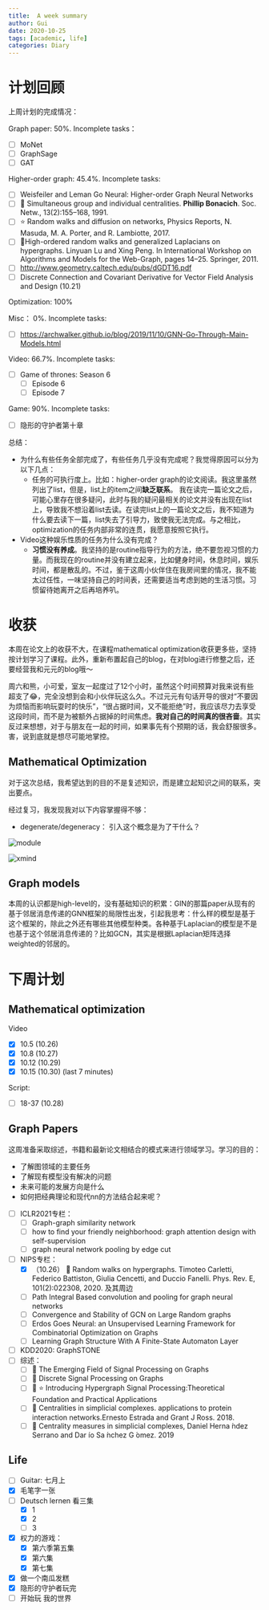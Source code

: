 ```yaml
---
title:  A week summary
author: Gui
date: 2020-10-25
tags: [academic, life]
categories: Diary
---
```


# 计划回顾

上周计划的完成情况：

Graph paper: 50%.  Incomplete tasks：

- [ ] MoNet
- [ ] GraphSage
- [ ] GAT

Higher-order graph: 45.4%. Incomplete tasks:

- [ ] Weisfeiler and Leman Go Neural: Higher-order Graph Neural Networks
- [ ] :star2: Simultaneous group and individual centralities. **Phillip Bonacich**. Soc. Netw., 13(2):155–168, 1991.
- [ ] :star: Random walks and diffusion on networks, Physics Reports, N. Masuda, M. A. Porter, and R. Lambiotte, 2017.
- [ ] :star2:High-ordered random walks and generalized Laplacians on hypergraphs.  Linyuan Lu and Xing Peng. In International Workshop on Algorithms and Models for the Web-Graph, pages 14–25. Springer, 2011.
- [ ] http://www.geometry.caltech.edu/pubs/dGDT16.pdf
- [ ] Discrete Connection and Covariant Derivative for Vector Field Analysis and Design (10.21)

Optimization: 100%

Misc： 0%. Incomplete tasks:

- [ ] https://archwalker.github.io/blog/2019/11/10/GNN-Go-Through-Main-Models.html

Video: 66.7%. Incomplete tasks:

- [ ] Game of thrones: Season 6 
  - [ ] Episode 6
  - [ ] Episode 7

Game: 90%. Incomplete tasks:

- [ ] 隐形的守护者第十章

总结：

- 为什么有些任务全部完成了，有些任务几乎没有完成呢？我觉得原因可以分为以下几点：
  - 任务的可执行度上。比如：higher-order graph的论文阅读。我这里虽然列出了list，但是，list上的item之间**缺乏联系**。 我在读完一篇论文之后，可能心里存在很多疑问，此时与我的疑问最相关的论文并没有出现在list上，导致我不想沿着list去读。在读完list上的一篇论文之后，我不知道为什么要去读下一篇，list失去了引导力，致使我无法完成。与之相比，optimization的任务内部非常的连贯，我愿意按照它执行。
- Video这种娱乐性质的任务为什么没有完成？
  - **习惯没有养成**。我坚持的是routine指导行为的方法，绝不要忽视习惯的力量。而我现在的routine并没有建立起来，比如健身时间，休息时间，娱乐时间，都是散乱的。不过，鉴于这周小伙伴住在我房间里的情况，我不能太过任性，一味坚持自己的时间表，还需要适当考虑到她的生活习惯。习惯留待她离开之后再培养叭。

# 收获

本周在论文上的收获不大，在课程mathematical optimization收获更多些，坚持按计划学习了课程。此外，重新布置起自己的blog，在对blog进行修整之后，还要经营我和元元的blog哦～

周六和熊，小可爱，室友一起度过了12个小时，虽然这个时间预算对我来说有些超支了:joy:，完全没想到会和小伙伴玩这么久。不过元元有句话开导的很对“不要因为烦恼而影响玩耍时的快乐”，“很占据时间，又不能拒绝”时，我应该尽力去享受这段时间，而不是为被额外占据掉的时间焦虑。**我对自己的时间真的很吝啬**。其实反过来想想，对于与朋友在一起的时间，如果事先有个预期的话，我会舒服很多。害，说到底就是想尽可能地掌控。

## Mathematical Optimization

对于这次总结，我希望达到的目的不是复述知识，而是建立起知识之间的联系，突出要点。

经过复习，我发现我对以下内容掌握得不够：

- degenerate/degeneracy： 引入这个概念是为了干什么？

![module](./pic/20201025Module.png)

![xmind](./pic/20201025Polyhedron.png)

## Graph models

本周的认识都是high-level的，没有基础知识的积累：GIN的那篇paper从现有的基于邻居消息传递的GNN框架的局限性出发，引起我思考：什么样的模型是基于这个框架的，除此之外还有哪些其他模型种类。各种基于Laplacian的模型是不是也基于这个邻居消息传递的？比如GCN，其实是根据Laplacian矩阵选择weighted的邻居的。

# 下周计划

## Mathematical optimization

Video

- [x] 10.5 (10.26)
- [x] 10.8 (10.27)
- [x] 10.12 (10.29)
- [x] 10.15 (10.30) (last 7 minutes)

Script:

- [ ] 18-37 (10.28)

## Graph Papers

这周准备采取综述，书籍和最新论文相结合的模式来进行领域学习。学习的目的：

- 了解图领域的主要任务
- 了解现有模型没有解决的问题
- 未来可能的发展方向是什么
- 如何把经典理论和现代nn的方法结合起来呢？
- [ ] ICLR2021专栏：
  - [ ] Graph-graph similarity network
  - [ ] how to find your friendly neighborhood: graph attention design with self-supervision
  - [ ] graph neural network pooling by edge cut
- [ ] NIPS专栏：
  - [x] （10.26） :star2: Random walks on hypergraphs. Timoteo Carletti, Federico Battiston, Giulia Cencetti, and Duccio Fanelli. Phys. Rev. E, 101(2):022308, 2020. 及其周边
  - [ ] Path Integral Based convolution and pooling for graph neural networks
  - [ ] Convergence and Stability of GCN on Large Random graphs
  - [ ] Erdos Goes Neural: an Unsupervised Learning Framework for Combinatorial Optimization on Graphs
  - [ ] Learning Graph Structure With A Finite-State Automaton Layer
- [ ] KDD2020: GraphSTONE
- [ ] 综述：
  - [ ] :book: The Emerging Field of Signal Processing on Graphs
  - [ ] :book: Discrete Signal Processing on Graphs
  - [ ] :book: :star: Introducing Hypergraph Signal Processing:Theoretical Foundation and Practical Applications
  - [ ] :book:  Centralities in simplicial complexes. applications to protein interaction networks.Ernesto Estrada and Grant J Ross. 2018.
  - [ ] :book:  Centrality measures in simplicial complexes, Daniel Herna ́ndez Serrano and Dar ́ıo Sa ́nchez G ́omez. 2019

## Life

- [ ] Guitar: 七月上
- [x] 毛笔字一张
- [ ] Deutsch lernen 看三集
  - [x] 1
  - [x] 2
  - [ ] 3
- [x] 权力的游戏：
  - [x] 第六季第五集
  - [x] 第六集
  - [x] 第七集
- [x] 做一个南瓜发糕
- [x] 隐形的守护者玩完
- [ ] 开始玩 我的世界